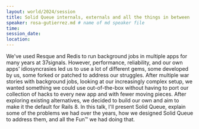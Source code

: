 ```yaml
---
layout: world/2024/session
title: Solid Queue internals, externals and all the things in between
speaker: rosa-gutierrez.md # name of md speaker file
time:
session_date:
location:
---
```


We've used Resque and Redis to run background jobs in multiple apps for many years at 37signals. However, performance, reliability, and our own apps' idiosyncrasies led us to use a lot of different gems, some developed by us, some forked or patched to address our struggles. After multiple war stories with background jobs, looking at our increasingly complex setup, we wanted something we could use out-of-the-box without having to port our collection of hacks to every new app and with fewer moving pieces. After exploring existing alternatives, we decided to build our own and aim to make it the default for Rails 8. In this talk, I'll present Solid Queue, explain some of the problems we had over the years, how we designed Solid Queue to address them, and all the Fun™ we had doing that.
